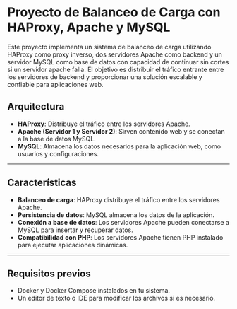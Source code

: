 # Proyecto de Balanceo de Carga con HAProxy, Apache y MySQL

Este proyecto implementa un sistema de balanceo de carga utilizando HAProxy como proxy inverso, dos servidores Apache como backend y un servidor MySQL como base de datos con capacidad de continuar sin cortes si un servidor apache falla. El objetivo es distribuir el tráfico entrante entre los servidores
de backend y proporcionar una solución escalable y confiable para aplicaciones web.

## Arquitectura

- **HAProxy**: Distribuye el tráfico entre los servidores Apache.
- **Apache (Servidor 1 y Servidor 2)**: Sirven contenido web y se conectan a la base de datos MySQL.
- **MySQL**: Almacena los datos necesarios para la aplicación web, como usuarios y configuraciones.

---

## Características

- **Balanceo de carga**: HAProxy distribuye el tráfico entre los servidores Apache.
- **Persistencia de datos**: MySQL almacena los datos de la aplicación.
- **Conexión a base de datos**: Los servidores Apache pueden conectarse a MySQL para insertar y recuperar datos.
- **Compatibilidad con PHP**: Los servidores Apache tienen PHP instalado para ejecutar aplicaciones dinámicas.

---

## Requisitos previos

- Docker y Docker Compose instalados en tu sistema.
- Un editor de texto o IDE para modificar los archivos si es necesario.



## Estructura del proyecto


.
├── docker-compose.yml                    # Archivo de configuración para todos los servicios
├── haproxy/
   ├── docker.compose.yml                # Imagen personalizada para HAProxy
   └── haproxy.cfg                       # Configuración de HAProxy
   └── Dockerfile.apache                 # Imagen personalizada para Apache
   └── Dockerfile.haproxy                # Imagen personalizada de HAproxy
   └── espera-mysql.sh                   # script simple para establecer contacto con la base de datos
   └── init.sql                          # Creacion de la tabla usuarios para la base de datos
   └── html/
        └── index.html                   # Archivos de la aplicación web (PHP y HTML)
        └── insertar-usuarios.php
        └── info.php                     

